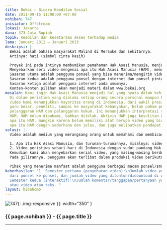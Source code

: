 ```yaml
---
title: Bekai – Bicara Keadilan Sosial
date: 2011-09-16 11:08:00 +07:00
nohibah: 747
inisiator: Offstream
lokasi: Jakarta
dana: 373 Juta Rupiah
topik: Keadilan dan kesetaraan akses terhadap media
lama: Januari 2012 – Januari 2013
deskripsi: |-
  Bekai adalah bahasa masyarakat Malind di Merauke dan sekitarnya.
  Artinya: hati (simbol cinta kasih)

  Proyek ini pada intinya membumikan pemahaman Hak Asasi Manusia, menjadi nyata dalam kehidupan sehari-hari.
  Menyebarkan seri video mengenai apa itu Hak Asasi Manusia (HAM), mendiskusikan-mendebat-dan memberi kontribusi untuk HAM dengan berbagai kebijakan lokal di Indonesia.
  Sasaran utama adalah pengguna ponsel yang bisa menerima/mengirim video tanpa internet.
  Sasaran kedua adalah pengguna ponsel dengan internet dan ponsel pintar (smartphone).
  Sasaran ketiga adalah pengguna internet pada umumnya.
  Konten-konten pilihan akan menjadi materi dalam www.bekai.org
masalah: Kami ingin Hak Asasi Manusia menjadi hal yang nyata dalam kehidupan sehari-hari.
  Di dalam peristiwa yang dialami setiap orang secara personal maupun kelompok. Arsip
  video kami menunjukkan mayoritas orang di Indonesia, dari wakil presiden, menteri,
  guru besar, peneliti, sampai ke masyarakat kebanyakan, belum paham perbedaan antara
  pelanggaran HAM dan pelanggaran hukum. Ini menunjukkan interpretasi yang salah mengenai
  HAM. HAM belum dipahami, bahkan ditolak. Aktivis HAM juga kesulitan untuk menjelaskan
  apa itu HAM, mungkin karena belum memiliki alat berupa video yang bisa menjelaskan
  apa itu HAM dengan sederhana dan jelas, dan juga melibatkan pendapat masyarakat.
solusi: |-
  Video adalah medium yang merangsang orang untuk memahami dan membicarakan sesuatu. Kami akan memproduksi video berseri, setiap video berdurasi di bawah satu menit. Dan kami akan memproduksi minimum 30 judul/tema. Isinya adalah penjelasan yang sederhana, lucu, jelas, menarik mengenai:

  1. Apa itu Hak Asasi Manusia, dan turunan-turunannya, misalnya: video mengenai manusia/warganegara Indonesia yang juga terlahir merdeka dan setara, manusia/warganegara Indonesia tidak boleh disiksa, dll.
  2. Video peristiwa sehari-hari di Indonesia dengan sudut pandang Hak Asasi Manusia.
  Kemudian kami akan menyebarkan serial video, yang masing-masing berdurasi maksimum satu menit itu, ke bermacam ponsel dan smartphone. Dan menyebarkannya melalui youtube, facebook, vimeo, beoscope, engamedia, dll. Kami merancang strategi agar penerima video meneruskan video itu ke ponsel -ponsel lain dan/atau ke orang-orang lain. Bahkan videonya bisa di download dengan kualitas tinggi, untuk kemudian diproyeksikan ke layar besar. Pengguna internet juga bisa melihat/download serial video itu di website www.bekai.org. Dan difasilitasi untuk memberi komentar/tanggapan/pertanyaan dalam bentuk suara/video//teks.
  Pada gilirannya, pengguna akan terlibat dalam produksi video berikutnya. Dalam tahap ini, disediakan hadiah dengan periode harian, mingguan, bulanan, tiga bulanan, akan diberikan kepada orang-orang yang paling banyak berinteraksi.

  Pihak yang menerima manfaat adalah pengguna berbagai macam ponsel/smartphone/dll., aktivis, dan jurnalis.
keberhasilan: "1. Semester pertama (penyebaran video):\nJumlah video yang disebarkan
  dari ponsel ke ponsel, dan jumlah video yang ditonton/didownload di website.\n2.
  Semester kedua (interaktif):\nJumlah komentar/tanggapan/pertanyaan yang berupa suara
  atau video atau teks. "
layout: hibahcmb
---
```


![747](/static/img/hibahcmb/747.png){: .img-responsive }{: width="350" }

### {{ page.nohibah }} - {{ page.title }}

---
